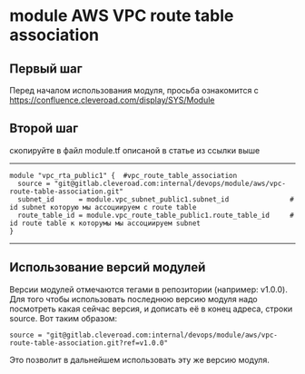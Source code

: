 # module AWS VPC route table association

## Первый шаг 
Перед началом использования модуля, просьба ознакомится с 
https://confluence.cleveroad.com/display/SYS/Module

## Второй шаг 
скопируйте в файл module.tf описаной в статье из ссылки выше

---

``` 
module "vpc_rta_public1" {  #vpc_route_table_association
  source = "git@gitlab.cleveroad.com:internal/devops/module/aws/vpc-route-table-association.git"
  subnet_id      = module.vpc_subnet_public1.subnet_id               # id subnet которую мы ассоциируем с route table
  route_table_id = module.vpc_route_table_public1.route_table_id     # id route table к которумы мы ассоциируем subnet
}

```

---

## Использование версий модулей
Версии модулей отмечаются тегами в репозитории (например: v1.0.0).
Для того чтобы использовать последнюю версию модуля надо посмотреть какая сейчас версия, и дописать её в конец адреса, строки source. Вот таким образом:
```
source = "git@gitlab.cleveroad.com:internal/devops/module/aws/vpc-route-table-association.git?ref=v1.0.0"
```
Это позволит в дальнейшем использовать эту же версию модуля. 
